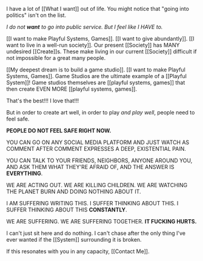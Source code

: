 I have a lot of [[What I want]] out of life. You might notice that "going into politics" isn't on the list.

*I do not __want__ to go into public service. But I feel like I HAVE to.*

[[I want to make Playful Systems, Games]]. [[I want to give abundantly]]. [[I want to live in a well-run society]]. Our present [[Society]] has MANY undesired [[Create]]s. These make living in our current [[Society]] difficult if not impossible for a great many people.

[[My deepest dream is to build a game studio]]. [[I want to make Playful Systems, Games]].  Game Studios are the ultimate example of a [[Playful System]]! Game studios themselves are [[playful systems, games]] that then create EVEN MORE [[playful systems, games]].

That's the best!!! I love that!!!

But in order to create art well, in order to play *and play well*, people need to feel safe.

**PEOPLE DO NOT FEEL SAFE RIGHT NOW.**

YOU CAN GO ON ANY SOCIAL MEDIA PLATFORM AND JUST WATCH AS COMMENT AFTER COMMENT EXPRESSES A DEEP, EXISTENTIAL PAIN.

YOU CAN TALK TO YOUR FRIENDS, NEIGHBORS, ANYONE AROUND YOU, AND ASK THEM WHAT THEY'RE AFRAID OF, AND THE ANSWER IS **EVERYTHING**.

WE ARE ACTING OUT.
WE ARE KILLING CHILDREN.
WE ARE WATCHING THE PLANET BURN AND DOING NOTHING ABOUT IT.

I AM SUFFERING WRITING THIS.
I SUFFER THINKING ABOUT THIS.
I SUFFER THINKING ABOUT THIS **CONSTANTLY**.

WE ARE SUFFERING.
WE ARE SUFFERING TOGETHER.
**IT FUCKING HURTS.**

I can't just sit here and do nothing. I can't chase after the only thing I've ever wanted if the [[System]] surrounding it is broken.

If this resonates with you in any capacity, [[Contact Me]].